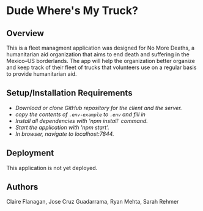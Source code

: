 # Dude Where's My Truck?

## Overview

This is a fleet managment application was designed for No More Deaths, a humanitarian aid organization that aims to end death and suffering in the Mexico–US borderlands.  The app will help the organization better organize and keep track of their fleet of trucks that volunteers use on a regular basis to provide humanitarian aid.

## Setup/Installation Requirements

* _Download or clone GitHub repository for the client and the server._
* _copy the contents of `.env-example` to `.env` and fill in_
* _Install all dependencies with 'npm install' command._
* _Start the application with 'npm start'._
* _In browser, navigate to localhost:7844._

## Deployment

This application is not yet deployed.

## Authors

Claire Flanagan, Jose Cruz Guadarrama, Ryan Mehta, Sarah Rehmer
